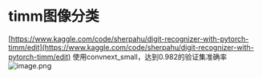 # timm图像分类
[https://www.kaggle.com/code/sherpahu/digit-recognizer-with-pytorch-timm/edit](https://www.kaggle.com/code/sherpahu/digit-recognizer-with-pytorch-timm/edit)
使用convnext_small，达到0.982的验证集准确率
![image.png](https://cdn.nlark.com/yuque/0/2022/png/705461/1667053139866-d8ce9760-7822-479d-88a3-b8bbad285fde.png#clientId=u724d8b22-0ff2-4&crop=0&crop=0&crop=1&crop=1&from=paste&height=103&id=u0f903715&margin=%5Bobject%20Object%5D&name=image.png&originHeight=154&originWidth=787&originalType=binary&ratio=1&rotation=0&showTitle=false&size=13228&status=done&style=none&taskId=ue59df305-594a-45c7-a9d6-59e93804b8e&title=&width=524.6666666666666)
